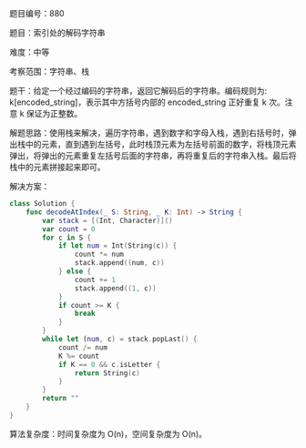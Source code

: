 题目编号：880

题目：索引处的解码字符串

难度：中等

考察范围：字符串、栈

题干：给定一个经过编码的字符串，返回它解码后的字符串。编码规则为: k[encoded_string]，表示其中方括号内部的 encoded_string 正好重复 k 次。注意 k 保证为正整数。

解题思路：使用栈来解决，遍历字符串，遇到数字和字母入栈，遇到右括号时，弹出栈中的元素，直到遇到左括号，此时栈顶元素为左括号前面的数字，将栈顶元素弹出，将弹出的元素重复左括号后面的字符串，再将重复后的字符串入栈。最后将栈中的元素拼接起来即可。

解决方案：

```swift
class Solution {
    func decodeAtIndex(_ S: String, _ K: Int) -> String {
        var stack = [(Int, Character)]()
        var count = 0
        for c in S {
            if let num = Int(String(c)) {
                count *= num
                stack.append((num, c))
            } else {
                count += 1
                stack.append((1, c))
            }
            if count >= K {
                break
            }
        }
        while let (num, c) = stack.popLast() {
            count /= num
            K %= count
            if K == 0 && c.isLetter {
                return String(c)
            }
        }
        return ""
    }
}
```

算法复杂度：时间复杂度为 O(n)，空间复杂度为 O(n)。